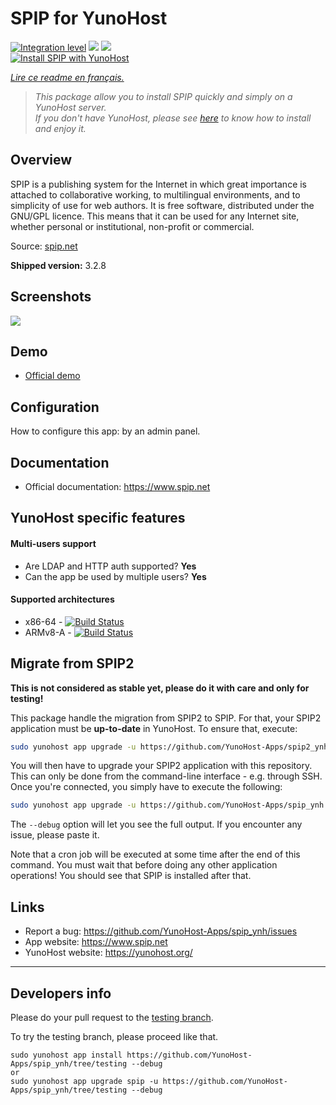 # SPIP for YunoHost

[![Integration level](https://dash.yunohost.org/integration/spip.svg)](https://dash.yunohost.org/appci/app/spip) ![](https://ci-apps.yunohost.org/ci/badges/spip.status.svg) ![](https://ci-apps.yunohost.org/ci/badges/spip.maintain.svg)  
[![Install SPIP with YunoHost](https://install-app.yunohost.org/install-with-yunohost.png)](https://install-app.yunohost.org/?app=spip)

*[Lire ce readme en français.](./README_fr.md)*

> *This package allow you to install SPIP quickly and simply on a YunoHost server.  
If you don't have YunoHost, please see [here](https://yunohost.org/#/install) to know how to install and enjoy it.*

## Overview

SPIP is a publishing system for the Internet in which great importance is attached to collaborative working, to multilingual environments, and to simplicity of use for web authors. It is free software, distributed under the GNU/GPL licence. This means that it can be used for any Internet site, whether personal or institutional, non-profit or commercial.

Source: [spip.net](http://www.spip.net/en_rubrique25.html)

**Shipped version:** 3.2.8

## Screenshots

![](https://upload.wikimedia.org/wikipedia/commons/thumb/1/1c/Logo_SPIP.png/220px-Logo_SPIP.png)

## Demo

* [Official demo](https://demo.spip.net/)

## Configuration

How to configure this app: by an admin panel.

## Documentation

 * Official documentation: https://www.spip.net

## YunoHost specific features

#### Multi-users support

 * Are LDAP and HTTP auth supported? **Yes**
 * Can the app be used by multiple users? **Yes**

#### Supported architectures

* x86-64 - [![Build Status](https://ci-apps.yunohost.org/ci/logs/spip%20%28Community%29.svg)](https://ci-apps.yunohost.org/ci/apps/spip/)
* ARMv8-A - [![Build Status](https://ci-apps-arm.yunohost.org/ci/logs/spip%20%28Community%29.svg)](https://ci-apps-arm.yunohost.org/ci/apps/spip/)

## Migrate from SPIP2

**This is not considered as stable yet, please do it with care and only for testing!**

This package handle the migration from SPIP2 to SPIP. For that, your
SPIP2 application must be **up-to-date** in YunoHost. To ensure that, execute:

```bash
sudo yunohost app upgrade -u https://github.com/YunoHost-Apps/spip2_ynh spip2 --debug
```

You will then have to upgrade your SPIP2 application with this repository.
This can only be done from the command-line interface - e.g. through SSH. Once you're connected, you simply have to execute the following:

```bash
sudo yunohost app upgrade -u https://github.com/YunoHost-Apps/spip_ynh spip2 --debug
```

The `--debug` option will let you see the full output. If you encounter any issue, please paste it.

Note that a cron job will be executed at some time after the end of this
command. You must wait that before doing any other application operations!
You should see that SPIP is installed after that.

## Links

 * Report a bug: https://github.com/YunoHost-Apps/spip_ynh/issues
 * App website: https://www.spip.net
 * YunoHost website: https://yunohost.org/

---

## Developers info

Please do your pull request to the [testing branch](https://github.com/YunoHost-Apps/spip_ynh/tree/testing).

To try the testing branch, please proceed like that.
```
sudo yunohost app install https://github.com/YunoHost-Apps/spip_ynh/tree/testing --debug
or
sudo yunohost app upgrade spip -u https://github.com/YunoHost-Apps/spip_ynh/tree/testing --debug
```
